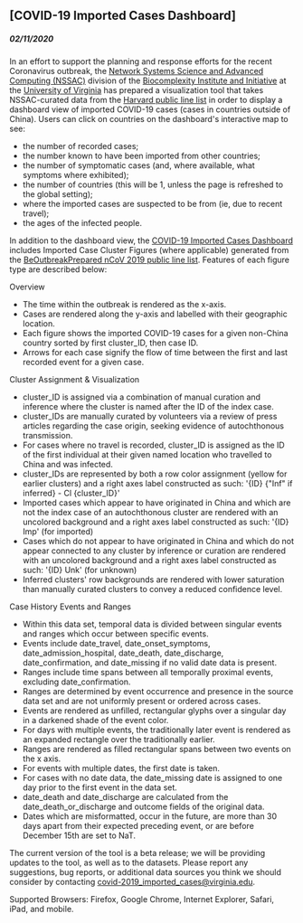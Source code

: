 ## [COVID-19 Imported Cases Dashboard]

##### 02/11/2020

In an effort to support the planning and response efforts for the recent Coronavirus outbreak,
the [Network Systems Science and Advanced Computing (NSSAC)](https://biocomplexity.virginia.edu/nssac)
division of the [Biocomplexity Institute and Initiative](https://biocomplexity.virginia.edu/) 
at the [University of Virginia](https://www.virginia.edu/) has prepared a visualization tool that takes NSSAC-curated data from the [Harvard public line list](https://docs.google.com/spreadsheets/d/1itaohdPiAeniCXNlntNztZ_oRvjh0HsGuJXUJWET008/edit#gid=0) in order to display a dashboard view of imported COVID-19 cases (cases in countries outside of China).  Users can click on countries on the dashboard's interactive map to see:
- the number of recorded cases;
- the number known to have been imported from other countries;
- the number of symptomatic cases (and, where available, what symptoms where exhibited);
- the number of countries (this will be 1, unless the page is refreshed to the global setting);
- where the imported cases are suspected to be from (ie, due to recent travel);
- the ages of the infected people.

In addition to the dashboard view, the [COVID-19 Imported Cases Dashboard](https://datastudio.google.com/u/0/reporting/f6ad0988-f203-45f8-8d18-5d726c1d2d8b/page/MGzDB) includes Imported Case Cluster Figures (where applicable) generated from the [BeOutbreakPrepared nCoV 2019 public line list](https://github.com/beoutbreakprepared/nCoV2019).  Features of each figure type are described below:

Overview
- The time within the outbreak is rendered as the x-axis.
- Cases are rendered along the y-axis and labelled with their geographic location.
- Each figure shows the imported COVID-19 cases for a given non-China country sorted by first cluster_ID, then case ID.
- Arrows for each case signify the flow of time between the first and last recorded event for a given case.

Cluster Assignment & Visualization
- cluster_ID is assigned via a combination of manual curation and inference where the cluster is named after the ID of the index case.
- cluster_IDs are manually curated by volunteers via a review of press articles regarding the case origin, seeking evidence of autochthonous transmission.
- For cases where no travel is recorded, cluster_ID is assigned as the ID of the first individual at their given named location who travelled to China and was infected.
- cluster_IDs are represented by both a row color assignment (yellow for earlier clusters) and a right axes label constructed as such:
'{ID} {"Inf" if inferred} - Cl {cluster_ID}'
- Imported cases which appear to have originated in China and which are not the index case of an autochthonous cluster are rendered with an uncolored background and a right axes label constructed as such:
'{ID} Imp' (for imported)
- Cases which do not appear to have originated in China and which do not appear connected to any cluster by inference or curation are rendered with an uncolored background and a right axes label constructed as such:
'{ID} Unk' (for unknown)
- Inferred clusters' row backgrounds are rendered with lower saturation than manually curated clusters to convey a reduced confidence level.

Case History Events and Ranges
- Within this data set, temporal data is divided between singular events and ranges which occur between specific events.
- Events include date_travel, date_onset_symptoms, date_admission_hospital, date_death, date_discharge, date_confirmation, and date_missing if no valid date data is present.
- Ranges include time spans between all temporally proximal events, excluding date_confirmation.
- Ranges are determined by event occurrence and presence in the source data set and are not uniformly present or ordered across cases.
- Events are rendered as unfilled, rectangular glyphs over a singular day in a darkened shade of the event color.
- For days with multiple events, the traditionally later event is rendered as an expanded rectangle over the traditionally earlier.
- Ranges are rendered as filled rectangular spans between two events on the x axis.
- For events with multiple dates, the first date is taken.
- For cases with no date data, the date_missing date is assigned to one day prior to the first event in the data set.
- date_death and date_discharge are calculated from the date_death_or_discharge and outcome fields of the original data.
- Dates which are misformatted, occur in the future, are more than 30 days apart from their expected preceding event, or are before December 15th are set to NaT.
 
The current version of the tool is a beta release; we will be providing updates to the tool, as well as to the datasets. 
Please report any suggestions, bug reports, or additional data sources you think we should consider 
by contacting covid-2019_imported_cases@virginia.edu.

Supported Browsers: Firefox, Google Chrome, Internet Explorer, Safari, iPad, and mobile.


